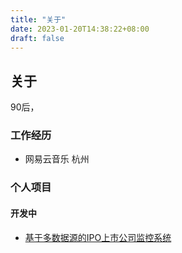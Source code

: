 ```yaml
---
title: "关于"
date: 2023-01-20T14:38:22+08:00
draft: false
---
```


## 关于

90后，

### 工作经历
- 网易云音乐 杭州

### 个人项目

#### 开发中

- [基于多数据源的IPO上市公司监控系统](https://github.com/lmoyrd/financial-crawl)